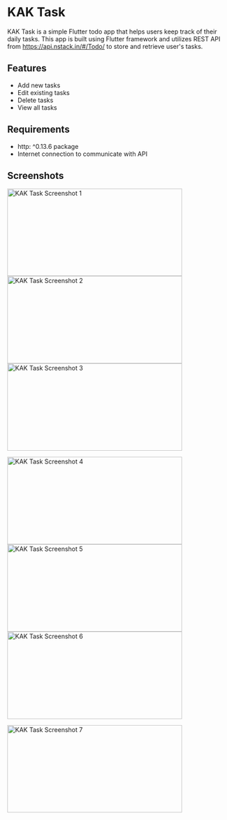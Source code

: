 # KAK Task

KAK Task is a simple Flutter todo app that helps users keep track of their daily tasks. This app is built using Flutter framework and utilizes REST API from https://api.nstack.in/#/Todo/ to store and retrieve user's tasks.

## Features

- Add new tasks
- Edit existing tasks
- Delete tasks
- View all tasks

## Requirements

- http: ^0.13.6 package
- Internet connection to communicate with API

## Screenshots

<img src="https://github.com/musfique113/KAKTask/assets/53111065/40fd288e-cf17-4741-bdf0-7bf662fe6cc4" width="400" height="200" alt="KAK Task Screenshot 1"> <img src="https://github.com/musfique113/KAKTask/assets/53111065/be2cbcf5-33b3-45c3-baef-fb53e8b1ea94" width="400" height="200" alt="KAK Task Screenshot 2"> <img src="https://github.com/musfique113/KAKTask/assets/53111065/2d79fc6d-f0ab-446b-abe6-fcfdc1797574" width="400" height="200" alt="KAK Task Screenshot 3">

<img src="https://github.com/musfique113/KAKTask/assets/53111065/0dbfca60-5ffc-4f7b-a36e-264b559c8d85" width="400" height="200" alt="KAK Task Screenshot 4"> <img src="https://github.com/musfique113/KAKTask/assets/53111065/85bbf0dc-a8a5-4c09-8958-e15cbdec8809" width="400" height="200" alt="KAK Task Screenshot 5"> <img src="https://github.com/musfique113/KAKTask/assets/53111065/6fc415d5-9a22-4601-acda-ccac138f2925" width="400" height="200" alt="KAK Task Screenshot 6">

<img src="https://github.com/musfique113/KAKTask/assets/53111065/da222369-03d6-414d-b101-1b38f2de2353" width="400" height="200" alt="KAK Task Screenshot 7">


